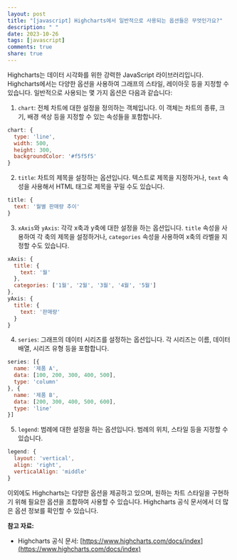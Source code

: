 ```yaml
---
layout: post
title: "[javascript] Highcharts에서 일반적으로 사용되는 옵션들은 무엇인가요?"
description: " "
date: 2023-10-26
tags: [javascript]
comments: true
share: true
---
```


Highcharts는 데이터 시각화를 위한 강력한 JavaScript 라이브러리입니다. Highcharts에서는 다양한 옵션을 사용하여 그래프의 스타일, 레이아웃 등을 지정할 수 있습니다. 일반적으로 사용되는 몇 가지 옵션은 다음과 같습니다:

1. `chart`: 전체 차트에 대한 설정을 정의하는 객체입니다. 이 객체는 차트의 종류, 크기, 배경 색상 등을 지정할 수 있는 속성들을 포함합니다.

```javascript
chart: {
  type: 'line',
  width: 500,
  height: 300,
  backgroundColor: '#f5f5f5'
}
```

2. `title`: 차트의 제목을 설정하는 옵션입니다. 텍스트로 제목을 지정하거나, `text` 속성을 사용해서 HTML 태그로 제목을 꾸밀 수도 있습니다.

```javascript
title: {
  text: '월별 판매량 추이'
}
```

3. `xAxis`와 `yAxis`: 각각 x축과 y축에 대한 설정을 하는 옵션입니다. `title` 속성을 사용하여 각 축의 제목을 설정하거나, `categories` 속성을 사용하여 x축의 라벨을 지정할 수도 있습니다.

```javascript
xAxis: {
  title: {
    text: '월'
  },
  categories: ['1월', '2월', '3월', '4월', '5월']
},
yAxis: {
  title: {
    text: '판매량'
  }
}
```

4. `series`: 그래프의 데이터 시리즈를 설정하는 옵션입니다. 각 시리즈는 이름, 데이터 배열, 시리즈 유형 등을 포함합니다.

```javascript
series: [{
  name: '제품 A',
  data: [100, 200, 300, 400, 500],
  type: 'column'
}, {
  name: '제품 B',
  data: [200, 300, 400, 500, 600],
  type: 'line'
}]
```

5. `legend`: 범례에 대한 설정을 하는 옵션입니다. 범례의 위치, 스타일 등을 지정할 수 있습니다.

```javascript
legend: {
  layout: 'vertical',
  align: 'right',
  verticalAlign: 'middle'
}
```

이외에도 Highcharts는 다양한 옵션을 제공하고 있으며, 원하는 차트 스타일을 구현하기 위해 필요한 옵션을 조합하여 사용할 수 있습니다. Highcharts 공식 문서에서 더 많은 옵션 정보를 확인할 수 있습니다.

**참고 자료:**
- Highcharts 공식 문서: [https://www.highcharts.com/docs/index](https://www.highcharts.com/docs/index)